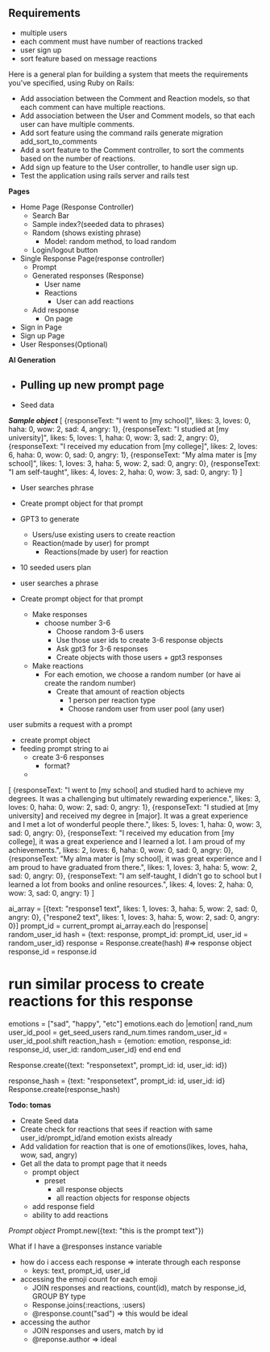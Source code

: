 ## Requirements
- multiple users
- each comment must have number of reactions tracked
- user sign up
- sort feature based on message reactions

Here is a general plan for building a system that meets the requirements you've specified, using Ruby on Rails:

- Add association between the Comment and Reaction models, so that each comment can have multiple reactions.
- Add association between the User and Comment models, so that each user can have multiple comments.
- Add sort feature using the command rails generate migration add_sort_to_comments
- Add a sort feature to the Comment controller, to sort the comments based on the number of reactions.
- Add sign up feature to the User controller, to handle user sign up.
- Test the application using rails server and rails test

**Pages**
- Home Page (Response Controller)
  - Search Bar
  - Sample index?(seeded data to phrases)
  - Random (shows existing phrase)
    - Model: random method, to load random 
  - Login/logout button
- Single Response Page(response controller)
  - Prompt
  - Generated responses (Response)
    - User name
    - Reactions
      - User can add reactions
  - Add response
    - On page
- Sign in Page
- Sign up Page
- User Responses(Optional)

**AI Generation**
- Pulling up new prompt page
  - 
- Seed data

***Sample object***
[
  {responseText: "I went to [my school]", likes: 3, loves: 0, haha: 0, wow: 2, sad: 4, angry: 1},
  {responseText: "I studied at [my university]", likes: 5, loves: 1, haha: 0, wow: 3, sad: 2, angry: 0},
  {responseText: "I received my education from [my college]", likes: 2, loves: 6, haha: 0, wow: 0, sad: 0, angry: 1},
  {responseText: "My alma mater is [my school]", likes: 1, loves: 3, haha: 5, wow: 2, sad: 0, angry: 0},
  {responseText: "I am self-taught", likes: 4, loves: 2, haha: 0, wow: 3, sad: 0, angry: 1}
]

- User searches phrase
- Create prompt object for that prompt
- GPT3 to generate
  - Users/use existing users to create reaction
  - Reaction(made by user) for prompt
    - Reactions(made by user) for reaction

- 10 seeded users plan
- user searches a phrase
- Create prompt object for that prompt
  - Make responses
    - choose number 3-6
      - Choose random 3-6 users
      - Use those user ids to create 3-6 response objects
      - Ask gpt3 for 3-6 responses
      - Create objects with those users + gpt3 responses
  - Make reactions
    - For each emotion, we choose a random number (or have ai create the random number)
      - Create that amount of reaction objects
        - 1 person per reaction type
        - Choose random user from user pool (any user)

user submits a request with a prompt
  - create prompt object
  - feeding prompt string to ai
    - create 3-6 responses
      - format?
    - 

[
  {responseText: "I went to [my school] and studied hard to achieve my degrees. It was a challenging but ultimately rewarding experience.", likes: 3, loves: 0, haha: 0, wow: 2, sad: 0, angry: 1},
  {responseText: "I studied at [my university] and received my degree in [major]. It was a great experience and I met a lot of wonderful people there.", likes: 5, loves: 1, haha: 0, wow: 3, sad: 0, angry: 0},
  {responseText: "I received my education from [my college], it was a great experience and I learned a lot. I am proud of my achievements.", likes: 2, loves: 6, haha: 0, wow: 0, sad: 0, angry: 0},
  {responseText: "My alma mater is [my school], it was great experience and I am proud to have graduated from there.", likes: 1, loves: 3, haha: 5, wow: 2, sad: 0, angry: 0},
  {responseText: "I am self-taught, I didn't go to school but I learned a lot from books and online resources.", likes: 4, loves: 2, haha: 0, wow: 3, sad: 0, angry: 1}
]

ai_array = [{text: "response1 text", likes: 1, loves: 3, haha: 5, wow: 2, sad: 0, angry: 0}, {"respone2 text", likes: 1, loves: 3, haha: 5, wow: 2, sad: 0, angry: 0}]
prompt_id = current_prompt
ai_array.each do |response|
  random_user_id
  hash = {text: response, prompt_id: prompt_id, user_id = random_user_id}
  response = Response.create(hash) #=> response object
  response_id = response.id
  # run similar process to create reactions for this response
  emotions = ["sad", "happy", "etc"]
  emotions.each do |emotion|
    rand_num
    user_id_pool = get_seed_users
    rand_num.times
      random_user_id = user_id_pool.shift
      reaction_hash = {emotion: emotion, response_id: response_id, user_id: random_user_id}
    end
  end
end


Response.create({text: "responsetext", prompt_id: id, user_id: id})

response_hash = {text: "responsetext", prompt_id: id, user_id: id}
Response.create(response_hash)

**Todo: tomas**
- Create Seed data
- Create check for reactions that sees if reaction with same user_id/prompt_id/and emotion exists already
- Add validation for reaction that is one of emotions(likes, loves, haha, wow, sad, angry)
- Get all the data to prompt page that it needs
  - prompt object
    - preset
      - all response objects
      - all reaction objects for response objects
  - add response field
  - ability to add reactions

*Prompt object*
Prompt.new({text: "this is the prompt text"})

What if I have a @responses instance variable
- how do i access each response => interate through each response
  - keys: text, prompt_id, user_id
- accessing the emoji count for each emoji
  - JOIN responses and reactions, count(id), match by response_id, GROUP BY type
  - Response.joins(:reactions, :users)
  - @response.count("sad") => this would be ideal
- accessing the author
  - JOIN responses and users, match by id
  - @reponse.author => ideal

